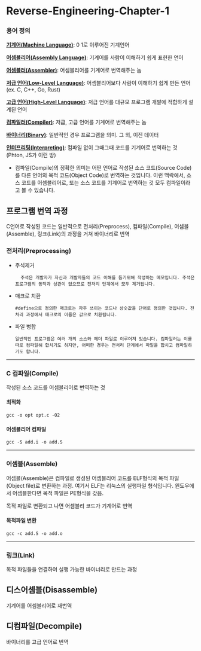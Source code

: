 # Reverse-Engineering-Chapter-1

### 용어 정의

[**기계어(Machine Language)**](): 0 1로 이루어진 기계언어

[**어셈블리어(Assembly Language)**](): 기계어를 사람이 이해하기 쉽게 표현한 언어

[**어셈블러(Assembler)**](): 어셈블리어를 기계어로 번역해주는 놈

[**저급 언어(Low-Level Language)**](): 어셈블리어보다 사람이 이해하기 쉽게 만든 언어 (ex. C, C++, Go, Rust)

[**고급 언어(High-Level Language)**](): 저급 언어를 대규모 프로그램 개발에 적합하게 설계된 언어

[**컴파일러(Compiler)**](): 저급, 고급 언어를 기계어로 번역해주는 놈

[**바이너리(Binary)**](): 일반적인 경우 프로그램을 의미. 그 외, 이진 데이터

[**인터프리팅(Interpreting)**](): 컴파일 없이 그때그때 코드를 기계어로 번역하는 것 (Phton, JS가 이런 방)

+ 컴파일(Compile)의 정확한 의미는 어떤 언어로 작성된 소스 코드(Source Code)를 다른 언어의 목적 코드(Object Code)로 번역하는 것입니다. 이런 맥락에서, 소스 코드를 어셈블리어로, 또는 소스 코드를 기계어로 번역하는 것 모두 컴파일이라고 볼 수 있습니다.

## 프로그램 번역 과정

C언어로 작성된 코드는 일반적으로 전처리(Preprocess), 컴파일(Compile), 어셈블(Assemble), 링크(Link)의 과정을 거쳐 바이너리로 번역

### 전처리(Preprocessing)
* 주석제거
    ```
      주석은 개발자가 자신과 개발자들의 코드 이해를 돕기위해 작성하는 메모입니다. 주석은 프로그램의 동작과 상관이 없으므로 전처리 단계에서 모두 제거됩니다.
    ```
    
* 매크로 치환
    ```
    #define으로 정의한 매크로는 자주 쓰이는 코드나 상숫값을 단어로 정의한 것입니다. 전처리 과정에서 매크로의 이름은 값으로 치환됩니다.
    ```
    
* 파일 병합
    ```
    일반적인 프로그램은 여러 개의 소스와 헤더 파일로 이루어져 있습니다. 컴파일러는 이를 따로 컴파일해 합치기도 하지만, 어떠한 경우는 전처리 단계에서 파일을 합치고 컴파일하기도 합니다.
    ```
    
****

### C 컴파일(Compile)

작성된 소스 코드를 어셈블리어로 번역하는 것

#### 최적화

    gcc -o opt opt.c -O2

#### 어셈블리어 컴파일

    gcc -S add.i -o add.S

****

### 어셈블(Assemble)

어셈블(Assemble)은 컴파일로 생성된 어셈블리어 코드를 ELF형식의 목적 파일(Object file)로 변환하는 과정. 여기서 ELF는 리눅스의 실행파일 형식입니다. 윈도우에서 어셈블한다면 목적 파일은 PE형식을 갖음.

목적 파일로 변환되고 나면 어셈블리 코드가 기계어로 번역

#### 목적파일 변환

    gcc -c add.S -o add.o

****

### 링크(Link)

목적 파일들을 연결하여 실행 가능한 바이너리로 만드는 과정

## 디스어셈블(Disassemble)

기계어를 어셈블리어로 재번역

## 디컴파일(Decompile)

바이너리를 고급 언어로 번역
